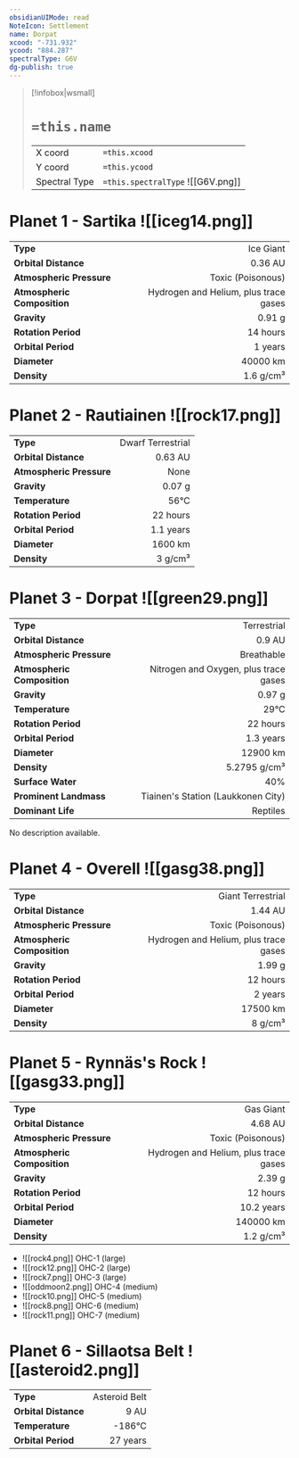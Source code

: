 ```yaml
---
obsidianUIMode: read
NoteIcon: Settlement
name: Dorpat
xcood: "-731.932"
ycood: "884.287"
spectralType: G6V
dg-publish: true
---
```

> [!infobox|wsmall]
> # `=this.name`
> | | |
> | - | - |
> | X coord | `=this.xcood` |
> | Y coord| `=this.ycood` |
> | Spectral Type | `=this.spectralType` ![[G6V.png]] |

# Planet 1 - Sartika ![[iceg14.png]]
|                             |                           |
| --------------------------- | -------------------------:|
| **Type**                    |             Ice Giant |
| **Orbital Distance**        |   0.36 AU |
| **Atmospheric Pressure**    |       Toxic (Poisonous) |
| **Atmospheric Composition** |      Hydrogen and Helium, plus trace gases |
| **Gravity**                 |        0.91 g |
| **Rotation Period**         |  14 hours |
| **Orbital Period** | 1 years |
| **Diameter**                |      40000 km | 
| **Density**                 |    1.6 g/cm³ |





# Planet 2 - Rautiainen ![[rock17.png]]
|                             |                           |
| --------------------------- | -------------------------:|
| **Type**                    |             Dwarf Terrestrial |
| **Orbital Distance**        |   0.63 AU |
| **Atmospheric Pressure**    |       None |
| **Gravity**                 |        0.07 g |
| **Temperature**             |    56°C |
| **Rotation Period**         |  22 hours |
| **Orbital Period** | 1.1 years |
| **Diameter**                |      1600 km | 
| **Density**                 |    3 g/cm³ |





# Planet 3 - Dorpat ![[green29.png]]
|                             |                           |
| --------------------------- | -------------------------:|
| **Type**                    |             Terrestrial |
| **Orbital Distance**        |   0.9 AU |
| **Atmospheric Pressure**    |       Breathable |
| **Atmospheric Composition** |      Nitrogen and Oxygen, plus trace gases |
| **Gravity**                 |        0.97 g |
| **Temperature**             |    29°C |
| **Rotation Period**         |  22 hours |
| **Orbital Period** | 1.3 years |
| **Diameter**                |      12900 km | 
| **Density**                 |    5.2795 g/cm³ |
| **Surface Water**           |           40% | 
| **Prominent Landmass**      |         Tiainen's Station (Laukkonen City) | 
| **Dominant Life**           |         Reptiles |

No description available.



# Planet 4 - Overell ![[gasg38.png]]
|                             |                           |
| --------------------------- | -------------------------:|
| **Type**                    |             Giant Terrestrial |
| **Orbital Distance**        |   1.44 AU |
| **Atmospheric Pressure**    |       Toxic (Poisonous) |
| **Atmospheric Composition** |      Hydrogen and Helium, plus trace gases |
| **Gravity**                 |        1.99 g |
| **Rotation Period**         |  12 hours |
| **Orbital Period** | 2 years |
| **Diameter**                |      17500 km | 
| **Density**                 |    8 g/cm³ |





# Planet 5 - Rynnäs's Rock ![[gasg33.png]]
|                             |                           |
| --------------------------- | -------------------------:|
| **Type**                    |             Gas Giant |
| **Orbital Distance**        |   4.68 AU |
| **Atmospheric Pressure**    |       Toxic (Poisonous) |
| **Atmospheric Composition** |      Hydrogen and Helium, plus trace gases |
| **Gravity**                 |        2.39 g |
| **Rotation Period**         |  12 hours |
| **Orbital Period** | 10.2 years |
| **Diameter**                |      140000 km | 
| **Density**                 |    1.2 g/cm³ |



- ![[rock4.png]] OHC-1 (large)
- ![[rock12.png]] OHC-2 (large)
- ![[rock7.png]] OHC-3 (large)
- ![[oddmoon2.png]] OHC-4 (medium)
- ![[rock10.png]] OHC-5 (medium)
- ![[rock8.png]] OHC-6 (medium)
- ![[rock11.png]] OHC-7 (medium)


# Planet 6 - Sillaotsa Belt ![[asteroid2.png]]
|                             |                           |
| --------------------------- | -------------------------:|
| **Type**                    |             Asteroid Belt |
| **Orbital Distance**        |   9 AU |
| **Temperature**             |    -186°C |
| **Orbital Period** | 27 years |





